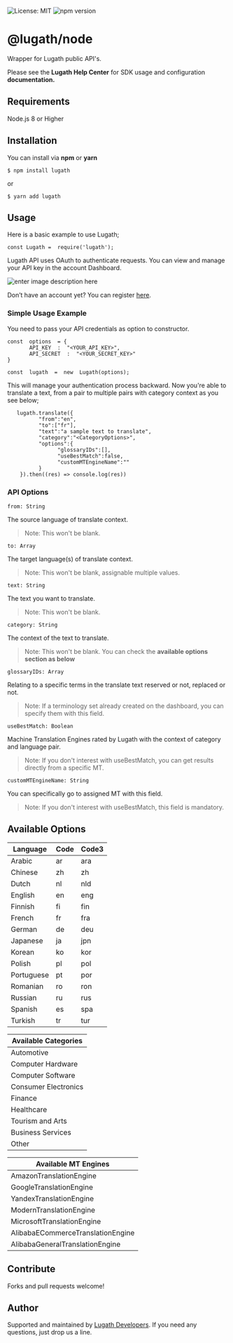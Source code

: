 ![License: MIT](https://img.shields.io/badge/License-MIT-green.svg) ![npm version](https://badge.fury.io/js/lugath.svg)

# @lugath/node
Wrapper for Lugath public API's.

Please see the **Lugath Help Center** for SDK usage and configuration **documentation.**

## Requirements

Node.js 8 or Higher

## Installation

You can install via **npm** or **yarn**

    $ npm install lugath
or 

    $ yarn add lugath

## Usage

Here is a basic example to use Lugath;

    const Lugath =  require('lugath');

Lugath API uses OAuth to authenticate requests. You can view and manage your API key in the account Dashboard. 

![enter image description here](https://s3.us-west-2.amazonaws.com/docs.lugath.com/static/LugathClientKeysScreen.png)


Don’t have an account yet? You can register [here](https://www.lugath.com/).

### Simple Usage Example
You need to pass your API credentials as option to constructor.

    const  options  = {
           API_KEY  :  "<YOUR_API_KEY>",
           API_SECRET  :  "<YOUR_SECRET_KEY>"
    }
    
    const  lugath  =  new  Lugath(options);


This will manage your authentication process backward. Now you're able to translate a text, from a pair to multiple pairs with category context as you see below;

 
       
       lugath.translate({
		      "from":"en",
		      "to":["fr"],
		      "text":"a sample text to translate",
		      "category":"<CategoryOptions>",
		      "options":{
			        "glossaryIDs":[],
			        "useBestMatch":false,
			        "customMTEngineName":""
		      }
	    }).then((res) => console.log(res))
	    


### API Options

    from: String
The source language of translate context.
> Note: This won't be blank.

    to: Array
The target language(s) of translate context.
> Note: This won't be blank, assignable multiple values.


    text: String
The text you want to translate.
> Note: This won't be blank.

    category: String
The context of the text to translate.
> Note: This won't be blank. You can check the **available options section as below**

    glossaryIDs: Array
Relating to a specific terms in the translate text reserved or not, replaced or not.
> Note: If a terminology set already created on the dashboard, you can specify them with this field.

    useBestMatch: Boolean
Machine Translation Engines rated by Lugath with the context of category and language pair. 
> Note: If you don't interest with useBestMatch, you can get results directly from a specific MT.

    customMTEngineName: String
You can specifically go to assigned MT with this field. 
> Note: If you don't interest with useBestMatch, this field is mandatory.


## Available Options

| Language       |Code                           |Code3                         |
|----------------|-------------------------------|-----------------------------|
|Arabic|ar|ara|
|Chinese|zh|zh|
|Dutch|nl|nld|
|English|en|eng|
|Finnish	|fi|fin|
|French	|fr|fra|
|German|de|deu|
|Japanese|ja|jpn|
|Korean|ko|kor|
|Polish|pl|pol|
|Portuguese|pt|por|
|Romanian|ro|ron|
|Russian|ru|rus|
|Spanish	|es|spa|
|Turkish|tr|tur|



|Available Categories|
|--|
|Automotive|
|Computer Hardware|
|Computer Software|
|Consumer Electronics|
|Finance|
|Healthcare|
|Tourism and Arts|
|Business Services|
|Other|

|Available MT Engines|
|--|
|AmazonTranslationEngine|
|GoogleTranslationEngine|
|YandexTranslationEngine|
|ModernTranslationEngine|
|MicrosoftTranslationEngine|
|AlibabaECommerceTranslationEngine|
|AlibabaGeneralTranslationEngine|

## Contribute

Forks and pull requests welcome!

## Author

Supported and maintained by  [Lugath Developers](https://lugath.com/). If you need any questions, just drop us a line.
